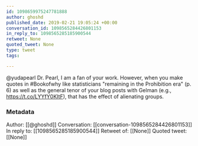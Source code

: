 ```yaml
---
id: 1098659975247781888
author: ghoshd
published_date: 2019-02-21 19:05:24 +00:00
conversation_id: 1098565284426801153
in_reply_to: 1098565285185900544
retweet: None
quoted_tweet: None
type: tweet
tags:

---
```


@yudapearl Dr. Pearl, I am a fan of your work.  However, when you make quotes in #Bookofwhy like statisticians "remaining in the Prohibition era" (p. 6) as well as the general tenor of your blog posts with Gelman (e.g., https://t.co/LYYfY0KItF), that has the effect of alienating groups.

### Metadata

Author: [[@ghoshd]]
Conversation: [[conversation-1098565284426801153]]
In reply to: [[1098565285185900544]]
Retweet of: [[None]]
Quoted tweet: [[None]]
